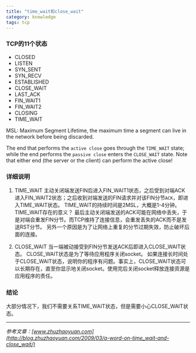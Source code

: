 ```yaml
---
title: "time_wait和close_wait"
category: knowledge
tags: tcp
---
```


### TCP的11个状态

 - CLOSED
 - LISTEN
 - SYN_SENT
 - SYN_RECV
 - ESTABLISHED
 - CLOSE_WAIT
 - LAST_ACK
 - FIN_WAIT1
 - FIN_WAIT2
 - CLOSING
 - TIME_WAIT

MSL: Maximum Segment Lifetime, the maximum time a segment can live in the network before being discarded.

 The end that performs the `active close` goes through the `TIME_WAIT` state; while the end performs the `passive close` enters the `CLOSE_WAIT` state. Note that either end (the server or the client) can perform the active close!

### 详细说明
1. TIME_WAIT
主动关闭端发送FIN后进入FIN_WAIT1状态，之后受到对端ACK进入FIN_WAIT2状态；之后收到对端发送的FIN请求并对该FIN分节`ACK`，即进入TIME_WAIT状态。
TIME_WAIT的持续时间是2MSL，大概是1-4分钟。
TIME_WAIT存在的意义？
最后主动关闭端发送的ACK可能在网络中丢失，于是对端会重发FIN分节。而TCP维持了连接信息，会重发丢失的ACK而不是发送RST分节。
另外一个原因是为了让网络上重复的分节过期失效，防止破坏后面的连接。

2. CLOSE_WAIT
当一端被动接受到FIN分节发送ACK后即进入CLOSE_WAIT状态。
CLOSE_WAIT状态是为了等待应用程序关闭socket。
如果连接长时间处于CLOSE_WAIT状态，说明你的程序有问题。事实上，CLOSE_WAIT状态可以长期存在，直至你显示地关闭socket。使用完后关闭socket释放连接资源是应用程序的责任。

### 结论
大部分情况下，我们不需要关系TIME_WAIT状态，但是需要小心CLOSE_WAIT状态。

---
*参考文章：[www.zhuzhaoyuan.com](http://blog.zhuzhaoyuan.com/2009/03/a-word-on-time_wait-and-close_wait/)*
